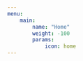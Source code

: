 ```yaml
---
menu:
    main:
        name: "Home"
        weight: -100
        params:
            icon: home
---
```

